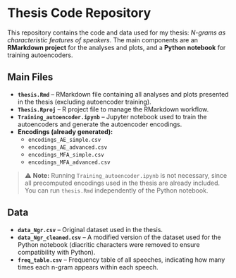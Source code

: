 # Thesis Code Repository

This repository contains the code and data used for my thesis: *N-grams as characteristic features of speakers*. The main components are an **RMarkdown project** for the analyses and plots, and a **Python notebook** for training autoencoders.  

## Main Files
- **`thesis.Rmd`** – RMarkdown file containing all analyses and plots presented in the thesis (excluding autoencoder training).  
- **`Thesis.Rproj`** – R project file to manage the RMarkdown workflow.  
- **`Training_autoencoder.ipynb`** – Jupyter notebook used to train the autoencoders and generate the autoencoder encodings.  
- **Encodings (already generated):**  
  - `encodings_AE_simple.csv`  
  - `encodings_AE_advanced.csv`  
  - `encodings_MFA_simple.csv`  
  - `encodings_MFA_advanced.csv`  

> ⚠️ **Note:** Running `Training_autoencoder.ipynb` is not necessary, since all precomputed encodings used in the thesis are already included.  
> You can run `thesis.Rmd` independently of the Python notebook.  

## Data
- **`data_Ngr.csv`** – Original dataset used in the thesis.  
- **`data_Ngr_cleaned.csv`** – A modified version of the dataset used for the Python notebook (diacritic characters were removed to ensure compatibility with Python).  
- **`freq_table.csv`** – Frequency table of all speeches, indicating how many times each n-gram appears within each speech.  
